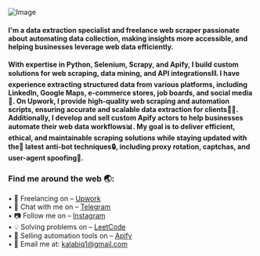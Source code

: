 ![Image](https://github.com/user-attachments/assets/19848629-3174-45ea-bf70-fcc3c9796d37)
#### I'm a data extraction specialist and freelance web scraper passionate about automating data collection, making insights more accessible, and helping businesses leverage web data efficiently.

#### With expertise in Python, Selenium, Scrapy, and Apify, I build custom solutions for web scraping, data mining, and API integrations⛓. I have experience extracting structured data from various platforms, including LinkedIn, Google Maps, e-commerce stores, job boards, and social media📀. On Upwork, I provide high-quality web scraping and automation scripts, ensuring accurate and scalable data extraction for clients🙋‍♂️. Additionally, I develop and sell custom Apify actors to help businesses automate their web data workflows📊. My goal is to deliver efficient, ethical, and maintainable scraping solutions while staying updated with the🤖 latest anti-bot techniques🔒, including proxy rotation, captchas, and user-agent spoofing🔑.
### Find me around the web 🌏:
• 🔗 Freelancing on – [Upwork](https://www.upwork.com/freelancers/~0191f2cf9acc36a64b)  
• 💬 Chat with me on – [Telegram](https://t.me/from_xd)  
• 📷 Follow me on – [Instagram](https://www.instagram.com/kom1lo.v/)  
• 💡 Solving problems on – [LeetCode](https://leetcode.com/Onxx_2)  
• 🤖 Selling automation tools on – [Apify](https://apify.com/onxx-datas)  
• 📧 Email me at: kalabiq1@gmail.com
